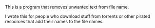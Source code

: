 This is a program that removes unwanted text from file name.

I wrote this for people who download stuff from torrents or other pirated resources that add their names to the file names.